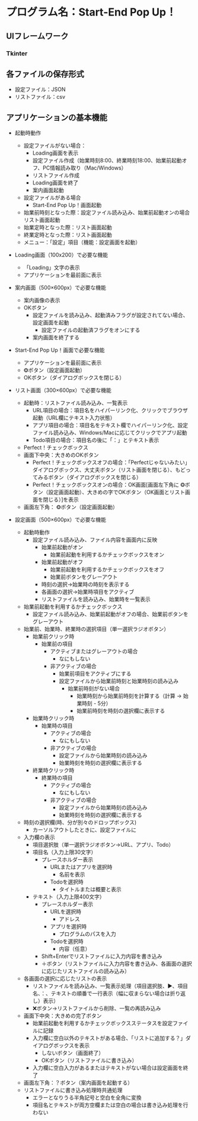 # プログラム名：Start-End Pop Up！

## UIフレームワーク
### Tkinter

## 各ファイルの保存形式
*   設定ファイル：JSON
*   リストファイル：csv

## アプリケーションの基本機能

*   起動時動作
    *   設定ファイルがない場合：
        *   Loading画面を表示
        *   設定ファイル作成（始業時刻8:00、終業時刻18:00、始業前起動オフ、PC情報読み取り（Mac/Windows）
        *   リストファイル作成
        *   Loading画面を終了
        *   案内画面起動
    *   設定ファイルがある場合
        *   Start-End Pop Up！画面起動
    *   始業前時刻となった際：設定ファイル読み込み、始業前起動オンの場合リスト画面起動
    *   始業定時となった際：リスト画面起動
    *   終業定時となった際：リスト画面起動
    *   メニュー：「設定」項目（機能：設定画面を起動）

*   Loading画面（100x200）で必要な機能
    *   「Loading」文字の表示
    *   アプリケーションを最前面に表示

*   案内画面（500×600px）で必要な機能
    *   案内画像の表示
    *   OKボタン
        *   設定ファイルを読み込み、起動済みフラグが設定されてない場合、設定画面を起動
            *   設定ファイルの起動済フラグをオンにする
        *   案内画面を終了する


*   Start-End Pop Up！画面で必要な機能
    *   アプリケーションを最前面に表示
    *   ❂ボタン（設定画面起動）
    *   OKボタン（ダイアログボックスを閉じる）

*   リスト画面（300×600px）で必要な機能
    *   起動時：リストファイル読み込み、一覧表示
        *   URL項目の場合：項目名をハイパーリンク化、クリックでブラウザ起動（URL欄にテキスト入力状態）
        *   アプリ項目の場合：項目名をテキスト欄でハイパーリンク化、設定ファイル読み込み、Windows/Macに応じてクリックでアプリ起動
        *   Todo項目の場合：項目名の後に「：」とテキスト表示
    *   Perfect！チェックボックス
    *   画面下中央：大きめのOKボタン
        *   Perfect！チェックボックスオフの場合：「Perfectじゃないみたい」ダイアログボックス、大丈夫ボタン（リスト画面を閉じる）、もどってみるボタン（ダイアログボックスを閉じる）
        *   Perfect！チェックボックスオンの場合：OK画面[画面左下角に ❂ボタン（設定画面起動）、大きめの字でOKボタン（OK画面とリスト画面を閉じる）]を表示
    *   画面左下角： ❂ボタン（設定画面起動）


*   設定画面（500×600px）で必要な機能
    *   起動時動作
        *   設定ファイル読み込み、ファイル内容を画面内に反映
            *   始業前起動がオン
                *   始業前起動を利用するかチェックボックスをオン
            *   始業前起動がオフ
                *   始業前起動を利用するかチェックボックスをオフ
                *   始業前ボタンをグレーアウト
            *   時刻の選択→始業時の時刻を表示する
            *   各画面の選択→始業時項目をアクティブ
            *   リストファイルを読み込み、始業時を一覧表示
    *   始業前起動を利用するかチェックボックス
        *   設定ファイル読み込み、始業前起動がオフの場合、始業前ボタンをグレーアウト
    *   始業前、始業時、終業時の選択項目（単一選択ラジオボタン）
        *   始業前クリック時
            *   始業前の項目
                *   アクティブまたはグレーアウトの場合
                    *   なにもしない
                *   非アクティブの場合
                    *   始業前項目をアクティブにする
                    *   設定ファイルから始業前時刻と始業時刻の読み込み
                        *   始業前時刻がない場合
                            *   始業時刻から始業前時刻を計算する（計算 → 始業時刻 - 5分）
                            *   始業前時刻を時刻の選択欄に表示する
        *   始業時クリック時
            *   始業時の項目
                *   アクティブの場合
                    *   なにもしない
                *   非アクティブの場合
                    *   設定ファイルから始業時刻の読み込み
                    *   始業時刻を時刻の選択欄に表示する
        *   終業時クリック時
            *   終業時の項目
                *   アクティブの場合
                    *   なにもしない
                *   非アクティブの場合
                    *   設定ファイルから始業時刻の読み込み
                    *   始業時刻を時刻の選択欄に表示する
    *   時刻の選択欄(時、分が別々のドロップボックス)
        *   カーソルアウトしたときに、設定ファイルに
    *   入力欄の表示
        *   項目選択肢（単一選択ラジオボタン→URL、アプリ、Todo）
        *   項目名（入力上限30文字）
            *   プレースホルダー表示
                *   URLまたはアプリを選択時
                    *   名前を表示
                *   Todoを選択時
                    *   タイトルまたは概要と表示
        *   テキスト（入力上限400文字）
            *   プレースホルダー表示
                *   URLを選択時
                    *   アドレス
                *   アプリを選択時
                    *   プログラムのパスを入力
                *   Todoを選択時
                    *   内容（任意）
            *   Shift+Enterでリストファイルに入力内容を書き込み
            *   ＋ボタン（リストファイルに入力内容を書き込み、各画面の選択に応じたリストファイルの読み込み）
    *   各画面の選択に応じたリストの表示
        *   リストファイルを読み込み、一覧表示処理（項目選択肢、▶、項目名、：、テキストの順番で一行表示（幅に収まらない場合は折り返し）表示）
        *   ❌ボタン→リストファイルから削除、一覧の再読み込み
    *   画面下中央：大きめの完了ボタン
        *   始業前起動を利用するかチェックボックスステータスを設定ファイルに記録
        *   入力欄に空白以外のテキストがある場合、「リストに追加する？」ダイアログボックスを表示
            *   しないボタン（画面終了）
            *   OKボタン（リストファイルに書き込み）
        *   入力欄に空白入力があるまたはテキストがない場合は設定画面を終了
    *   画面左下角：？ボタン（案内画面を起動する）
    *   リストファイルに書き込み処理時共通処理
        *   エラーとなりうる半角記号と空白を全角に変換
        *   項目名とテキストが両方空欄または空白の場合は書き込み処理を行わない


